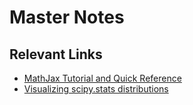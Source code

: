 # Master Notes

## Relevant Links

- [MathJax Tutorial and Quick Reference](https://math.meta.stackexchange.com/questions/5020/mathjax-basic-tutorial-and-quick-reference)
- [Visualizing scipy.stats distributions](https://stackoverflow.com/questions/37559470/what-do-all-the-distributions-available-in-scipy-stats-look-like)
